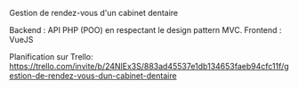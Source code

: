 Gestion de rendez-vous d'un cabinet dentaire

Backend : API PHP (POO) en respectant le design pattern MVC. Frontend : VueJS

Planification sur Trello: https://trello.com/invite/b/24NlEx3S/883ad45537e1db134653faeb94cfc11f/gestion-de-rendez-vous-dun-cabinet-dentaire